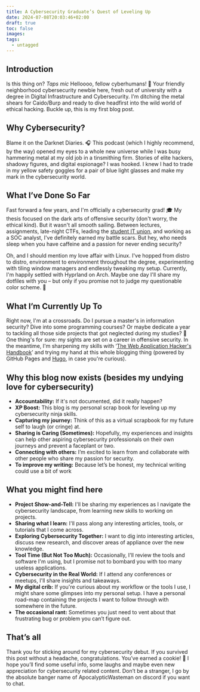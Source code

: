 ```yaml
---
title: A Cybersecurity Graduate’s Quest of Leveling Up
date: 2024-07-08T20:03:46+02:00
draft: true
toc: false
images: 
tags:
  - untagged
---
```



## Introduction

Is this thing on? _Taps mic_ Helloooo, fellow cyberhumans! 👋 Your friendly neighborhood cybersecurity newbie here, fresh out of university with a degree in Digital Infrastructure and Cybersecurity. I'm ditching the metal shears for Caido/Burp and ready to dive headfirst into the wild world of ethical hacking. Buckle up, this is my first blog post.

## Why Cybersecurity?
Blame it on the Darknet Diaries. 🎧 This podcast (which I highly recommend, by the way) opened my eyes to a whole new universe while I was busy hammering metal at my old job in a tinsmithing firm. Stories of elite hackers, shadowy figures, and digital espionage? I was hooked. I knew I had to trade in my yellow safety goggles for a pair of blue light glasses and make my mark in the cybersecurity world.

## What I’ve Done So Far
Fast forward a few years, and I'm officially a cybersecurity grad! 🎓 My thesis focused on the dark arts of offensive security (don't worry, the ethical kind). But it wasn't all smooth sailing. Between lectures, assignments, late-night CTFs, leading the [student IT union](https://login.no), and working as a SOC analyst, I've definitely earned my battle scars. But hey, who needs sleep when you have caffeine and a passion for never ending security?

Oh, and I should mention my love affair with Linux. I've hopped from distro to distro, environment to environment throughout the degree, experimenting with tiling window managers and endlessly tweaking my setup. Currently, I'm happily settled with Hyprland on Arch. Maybe one day I'll share my dotfiles with you – but only if you promise not to judge my questionable color scheme. 🫣

## What I’m Currently Up To
Right now, I'm at a crossroads. Do I pursue a master's in information security?  Dive into some programming courses? Or maybe dedicate a year to tackling all those side projects that got neglected during my studies? 🤔 One thing's for sure: my sights are set on a career in offensive security. In the meantime, I'm sharpening my skills with ‘[The Web Application Hacker's Handbook](https://www.amazon.com/Web-Application-Hackers-Handbook-Exploiting/dp/1118026470)’ and trying my hand at this whole blogging thing (powered by GitHub Pages and [Hugo](https://gohugo.io), in case you're curious).

## Why this blog now exists (besides my undying love for cybersecurity)

- **Accountability:** If it's not documented, did it really happen?
- **XP Boost:** This blog is my personal scrap book for leveling up my cybersecurity ninja skills.
- **Capturing my journey:** Think of this as a virtual scrapbook for my future self to laugh (or cringe) at.
- **Sharing is Caring (Sometimes):** Hopefully, my experiences and insights can help other aspiring cybersecurity professionals on their own journeys and prevent a faceplant or two.
- **Connecting with others:** I’m excited to learn from and collaborate with other people who share my passion for security.
- **To improve my writing:** Because let’s be honest, my technical writing could use a bit of work


## What you might find here

- **Project Show-and-Tell:** I'll be sharing my experiences as I navigate the cybersecurity landscape, from learning new skills to working on projects.
- **Sharing what I learn:** I'll pass along any interesting articles, tools, or tutorials that I come across.
- **Exploring Cybersecurity Together:** I want to dig into interesting articles, discuss new research, and discover areas of appliance over the new knowledge.
- **Tool Time (But Not Too Much):** Occasionally, I'll review the tools and software I'm using, but I promise not to bombard you with too many useless applications.
- **Cybersecurity in the Real World:** If I attend any conferences or meetups, I'll share insights and takeaways.
- **My digital crib:** If you're curious about my workflow or the tools I use, I might share some glimpses into my personal setup. I have a personal road-map containing the projects I want to follow through with somewhere in the future.
- **The occasional rant:** Sometimes you just need to vent about that frustrating bug or problem you can’t figure out.

## That’s all
Thank you for sticking around for my cybersecurity debut. If you survived this post without a headache, congratulations. You’ve earned a cookie! 🍪 I hope you’ll find some useful info, some laughs and maybe even new appreciation for cybersecurity related content. Don’t be a stranger, I go by the absolute banger name of ApocalypticWasteman on discord if you want to chat. 